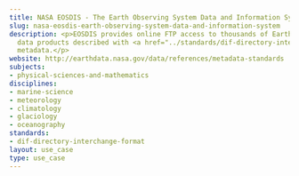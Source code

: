 ```yaml
---
title: NASA EOSDIS - The Earth Observing System Data and Information System
slug: nasa-eosdis-earth-observing-system-data-and-information-system
description: <p>EOSDIS provides online FTP access to thousands of Earth system science
  data products described with <a href="../standards/dif-directory-interchange-format.html">DIF</a>
  metadata.</p>
website: http://earthdata.nasa.gov/data/references/metadata-standards
subjects:
- physical-sciences-and-mathematics
disciplines:
- marine-science
- meteorology
- climatology
- glaciology
- oceanography
standards:
- dif-directory-interchange-format
layout: use_case
type: use_case
---
```


